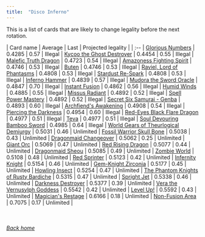 ```yaml
---
title:  "Disco Inferno"
---
```


This is a list of cards that are likely to change legality before the next rotation.

| Card name | Average | Last | Projected legality |
| :-- |
[Glorious Numbers](https://db.ygoprodeck.com/card/?search=Glorious%20Numbers) | 0.4285 | 0.57 | Illegal |
[Kycoo the Ghost Destroyer](https://db.ygoprodeck.com/card/?search=Kycoo%20the%20Ghost%20Destroyer) | 0.4454 | 0.55 | Illegal |
[Malefic Truth Dragon](https://db.ygoprodeck.com/card/?search=Malefic%20Truth%20Dragon) | 0.4723 | 0.54 | Illegal |
[Amazoness Fighting Spirit](https://db.ygoprodeck.com/card/?search=Amazoness%20Fighting%20Spirit) | 0.4746 | 0.53 | Illegal |
[Buten](https://db.ygoprodeck.com/card/?search=Buten) | 0.4746 | 0.53 | Illegal |
[Raviel, Lord of Phantasms](https://db.ygoprodeck.com/card/?search=Raviel,%20Lord%20of%20Phantasms) | 0.4808 | 0.53 | Illegal |
[Stardust Re-Spark](https://db.ygoprodeck.com/card/?search=Stardust%20Re-Spark) | 0.4808 | 0.53 | Illegal |
[Inferno Hammer](https://db.ygoprodeck.com/card/?search=Inferno%20Hammer) | 0.4839 | 0.57 | Illegal |
[Mudora the Sword Oracle](https://db.ygoprodeck.com/card/?search=Mudora%20the%20Sword%20Oracle) | 0.4847 | 0.70 | Illegal |
[Instant Fusion](https://db.ygoprodeck.com/card/?search=Instant%20Fusion) | 0.4862 | 0.56 | Illegal |
[Humid Winds](https://db.ygoprodeck.com/card/?search=Humid%20Winds) | 0.4885 | 0.55 | Illegal |
[Missus Radiant](https://db.ygoprodeck.com/card/?search=Missus%20Radiant) | 0.4892 | 0.52 | Illegal |
[Spell Power Mastery](https://db.ygoprodeck.com/card/?search=Spell%20Power%20Mastery) | 0.4892 | 0.52 | Illegal |
[Secret Six Samurai - Genba](https://db.ygoprodeck.com/card/?search=Secret%20Six%20Samurai%20-%20Genba) | 0.4893 | 0.60 | Illegal |
[Archfiend's Awakening](https://db.ygoprodeck.com/card/?search=Archfiend's%20Awakening) | 0.4908 | 0.54 | Illegal |
[Piercing the Darkness](https://db.ygoprodeck.com/card/?search=Piercing%20the%20Darkness) | 0.4954 | 0.60 | Illegal |
[Red-Eyes Black Flare Dragon](https://db.ygoprodeck.com/card/?search=Red-Eyes%20Black%20Flare%20Dragon) | 0.4977 | 0.51 | Illegal |
[Teva](https://db.ygoprodeck.com/card/?search=Teva) | 0.4977 | 0.51 | Illegal |
[Soul Devouring Bamboo Sword](https://db.ygoprodeck.com/card/?search=Soul%20Devouring%20Bamboo%20Sword) | 0.4985 | 0.64 | Illegal |
[World Gears of Theurlogical Demiurgy](https://db.ygoprodeck.com/card/?search=World%20Gears%20of%20Theurlogical%20Demiurgy) | 0.5031 | 0.46 | Unlimited |
[Fossil Warrior Skull Bone](https://db.ygoprodeck.com/card/?search=Fossil%20Warrior%20Skull%20Bone) | 0.5038 | 0.43 | Unlimited |
[Dragonmaid Changeover](https://db.ygoprodeck.com/card/?search=Dragonmaid%20Changeover) | 0.5062 | 0.25 | Unlimited |
[Giant Orc](https://db.ygoprodeck.com/card/?search=Giant%20Orc) | 0.5069 | 0.47 | Unlimited |
[Red Rising Dragon](https://db.ygoprodeck.com/card/?search=Red%20Rising%20Dragon) | 0.5077 | 0.44 | Unlimited |
[Dragonmaid Sheou](https://db.ygoprodeck.com/card/?search=Dragonmaid%20Sheou) | 0.5085 | 0.49 | Unlimited |
[Zombie World](https://db.ygoprodeck.com/card/?search=Zombie%20World) | 0.5108 | 0.48 | Unlimited |
[Red Sprinter](https://db.ygoprodeck.com/card/?search=Red%20Sprinter) | 0.5123 | 0.42 | Unlimited |
[Infernity Knight](https://db.ygoprodeck.com/card/?search=Infernity%20Knight) | 0.5154 | 0.46 | Unlimited |
[Gem-Knight Zirconia](https://db.ygoprodeck.com/card/?search=Gem-Knight%20Zirconia) | 0.5177 | 0.45 | Unlimited |
[Howling Insect](https://db.ygoprodeck.com/card/?search=Howling%20Insect) | 0.5254 | 0.47 | Unlimited |
[The Phantom Knights of Rusty Bardiche](https://db.ygoprodeck.com/card/?search=The%20Phantom%20Knights%20of%20Rusty%20Bardiche) | 0.5315 | 0.47 | Unlimited |
[Spright Jet](https://db.ygoprodeck.com/card/?search=Spright%20Jet) | 0.5338 | 0.46 | Unlimited |
[Darkness Destroyer](https://db.ygoprodeck.com/card/?search=Darkness%20Destroyer) | 0.5377 | 0.39 | Unlimited |
[Vera the Vernusylph Goddess](https://db.ygoprodeck.com/card/?search=Vera%20the%20Vernusylph%20Goddess) | 0.5542 | 0.42 | Unlimited |
[Level Up!](https://db.ygoprodeck.com/card/?search=Level%20Up!) | 0.5592 | 0.43 | Unlimited |
[Magician's Restage](https://db.ygoprodeck.com/card/?search=Magician's%20Restage) | 0.6166 | 0.18 | Unlimited |
[Non-Fusion Area](https://db.ygoprodeck.com/card/?search=Non-Fusion%20Area) | 0.7075 | 0.17 | Unlimited |

<br>

###### [Back home](index)